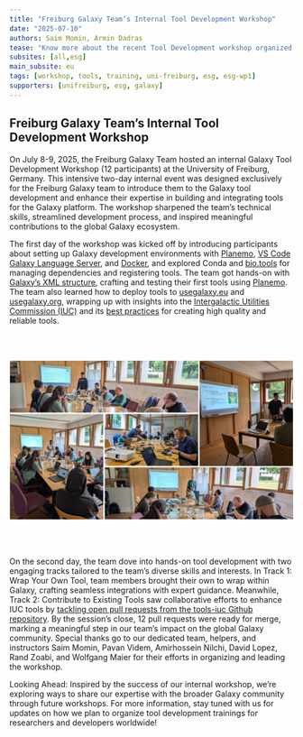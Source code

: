 ```yaml
---
title: "Freiburg Galaxy Team’s Internal Tool Development Workshop"
date: "2025-07-10"
authors: Saim Momin, Armin Dadras
tease: "Know more about the recent Tool Development workshop organized at Freiburg Galaxy Team"
subsites: [all,esg]
main_subsite: eu
tags: [workshop, tools, training, uni-freiburg, esg, esg-wp1]
supporters: [unifreiburg, esg, galaxy]
---
```


## Freiburg Galaxy Team’s Internal Tool Development Workshop

On July 8-9, 2025, the Freiburg Galaxy Team hosted an internal Galaxy Tool Development Workshop (12 participants) at the University of Freiburg, Germany. This intensive two-day internal event was designed exclusively for the Freiburg Galaxy team to introduce them to the Galaxy tool development and enhance their expertise in building and integrating tools for the Galaxy platform. The workshop sharpened the team’s technical skills, streamlined development process, and inspired meaningful contributions to the global Galaxy ecosystem.

The first day of the workshop was kicked off by introducing participants about setting up Galaxy development environments with [Planemo](http://planemo.readthedocs.io/en/latest/), [VS Code Galaxy Language Server](https://github.com/galaxyproject/galaxy-language-server), and [Docker](https://docs.docker.com/), and explored Conda and [bio.tools](https://bio.tools/) for managing dependencies and registering tools. The team got hands-on with[ Galaxy’s XML structure](https://docs.galaxyproject.org/en/latest/dev/schema.html), crafting and testing their first tools using [Planemo](https://planemo.readthedocs.io/en/latest/). The team also learned how to deploy tools to [usegalaxy.eu](https://usegalaxy.eu/) and [usegalaxy.org](https://usegalaxy.org/), wrapping up with insights into the [Intergalactic Utilities Commission (IUC)](https://galaxyproject.org/iuc/) and its [best practices](https://galaxy-iuc-standards.readthedocs.io/en/latest/) for creating high quality and reliable tools.

<br></br>

<div align="center" id="fig1">
  <img src="./tool-dev.png" alt="Workshop" width="1000">
</div>

<br></br>

On the second day, the team dove into hands-on tool development with two engaging tracks tailored to the team’s diverse skills and interests. In Track 1: Wrap Your Own Tool, team members brought their own to wrap within Galaxy, crafting seamless integrations with expert guidance. Meanwhile, Track 2: Contribute to Existing Tools saw collaborative efforts to enhance IUC tools by [tackling open pull requests from the tools-iuc Github repository](https://github.com/galaxyproject/tools-iuc/pulls). By the session’s close, 12 pull requests were ready for merge, marking a meaningful step in our team’s impact on the global Galaxy community. Special thanks go to our dedicated team, helpers, and instructors Saim Momin, Pavan Videm, Amirhossein Nilchi, David Lopez, Rand Zoabi, and Wolfgang Maier for their efforts in organizing and leading the workshop. 

Looking Ahead: Inspired by the success of our internal workshop, we’re exploring ways to share our expertise with the broader Galaxy community through future workshops. For more information, stay tuned with us for updates on how we plan to organize tool development trainings for researchers and developers worldwide!



